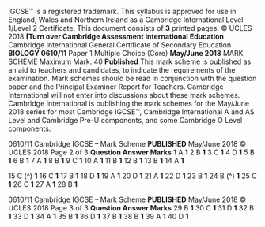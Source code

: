 IGCSE™ is a registered trademark. This syllabus is approved for use in England, Wales and Northern Ireland as a Cambridge International Level 1/Level 2 Certificate. This document consists of **3** printed pages. © UCLES 2018 **[Turn over Cambridge Assessment International Education** Cambridge International General Certificate of Secondary Education **BIOLOGY 0610/11** Paper 1 Multiple Choice (Core) **May/June 2018** MARK SCHEME Maximum Mark: 40 **Published** This mark scheme is published as an aid to teachers and candidates, to indicate the requirements of the examination. Mark schemes should be read in conjunction with the question paper and the Principal Examiner Report for Teachers. Cambridge International will not enter into discussions about these mark schemes. Cambridge International is publishing the mark schemes for the May/June 2018 series for most Cambridge IGCSE™, Cambridge International A and AS Level and Cambridge Pre-U components, and some Cambridge O Level components. 


0610/11 Cambridge IGCSE – Mark Scheme **PUBLISHED** May/June 2018 © UCLES 2018 Page 2 of 3 **Question Answer Marks** 1 A **1** 2 B **1** 3 C **1** 4 D **1** 5 B **1** 6 B **1** 7 A **1** 8 B **1** 9 C **1** 10 A **1** 11 B **1** 12 B **1** 13 B **1** 14 A **1** 

15 C (^) **1** 16 C **1** 17 B **1** 18 D **1** 19 A **1** 20 D **1** 21 A **1** 22 D **1** 23 B **1** 24 B (^) **1** 25 C **1** 26 C **1** 27 A **1** 28 B **1** 


0610/11 Cambridge IGCSE – Mark Scheme **PUBLISHED** May/June 2018 © UCLES 2018 Page 3 of 3 **Question Answer Marks** 29 B **1** 30 C **1** 31 D **1** 32 B **1** 33 D **1** 34 A **1** 35 B **1** 36 D **1** 37 B **1** 38 B **1** 39 A **1** 40 D **1** 


